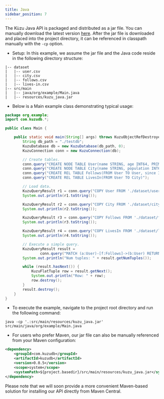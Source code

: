 ```yaml
---
title: Java
sidebar_position: 7
---
```


The Kùzu Java API is packaged and distributed as a jar file. 
You can manually download the latest version [here](https://github.com/kuzudb/kuzu/releases/latest).
After the jar file is downloaded and placed into the project directory, it can be referenced in classpath manually with the `-cp` option.

- Setup: In this example, we assume the jar file and the Java code reside in the following directory structure:
```
|-- dataset
|   |-- user.csv
|   |-- city.csv
|   |-- follows.csv
|   |-- lives-in.csv
|-- src/main
|   |-- java/org/example/Main.java
|   |-- resources/kuzu_java.jar
```

- Below is a Main example class demonstrating typical usage:
```java
package org.example;
import com.kuzudb.*;

public class Main {

    public static void main(String[] args) throws KuzuObjectRefDestroyedException {
        String db_path = "./testdb";
        KuzuDatabase db = new KuzuDatabase(db_path, 0);
        KuzuConnection conn = new KuzuConnection(db);

        // Create tables.
        conn.query("CREATE NODE TABLE User(name STRING, age INT64, PRIMARY KEY (name))");
        conn.query("CREATE NODE TABLE City(name STRING, population INT64, PRIMARY KEY (name))");
        conn.query("CREATE REL TABLE Follows(FROM User TO User, since INT64)");
        conn.query("CREATE REL TABLE LivesIn(FROM User TO City)");

        // Load data.
        KuzuQueryResult r1 = conn.query("COPY User FROM './dataset/user.csv'");
        System.out.println(r1.toString());

        KuzuQueryResult r2 = conn.query("COPY City FROM './dataset/city.csv'");
        System.out.println(r2.toString());

        KuzuQueryResult r3 = conn.query("COPY Follows FROM './dataset/follows.csv'");
        System.out.println(r3.toString());

        KuzuQueryResult r4 = conn.query("COPY LivesIn FROM './dataset/lives-in.csv'");
        System.out.println(r4.toString());

        // Execute a simple query.
        KuzuQueryResult result =
                conn.query("MATCH (a:User)-[f:Follows]->(b:User) RETURN a.name, f.since, b.name;");
        System.out.println("Num tuples: " + result.getNumTuples());

        while (result.hasNext()) {
            KuzuFlatTuple row = result.getNext();
            System.out.println("Row: " + row);
            row.destroy();
        }
        result.destroy();
    }
}
```

- To execute the example, navigate to the project root directory and run the following command:
```shell
java -cp '.:src/main/resources/kuzu_java.jar' src/main/java/org/example/Main.java
```

- For users who prefer Maven, our jar file can also be manually referenced from your Maven configuration:
```xml
<dependency>
    <groupId>com.kuzudb</groupId>
    <artifactId>kuzudb</artifactId>
    <version>0.0.5</version>
    <scope>system</scope>
    <systemPath>${project.basedir}/src/main/resources/kuzu_java.jar</systemPath>
</dependency>
```

Please note that we will soon provide a more convenient Maven-based solution for installing our API directly from Maven Central.

